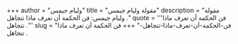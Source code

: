 +++
author = "وليام جيمس"
title = "مقولة وليام جيمس"
description = "مقولة وليام جيمس: فن الحكمة أن تعرف ماذا تتجاهل ."
quote = '''فن الحكمة أن تعرف ماذا تتجاهل .''' 
slug = "فن-الحكمة-أن-تعرف-ماذا-تتجاهل-"
+++
فن الحكمة أن تعرف ماذا تتجاهل .

